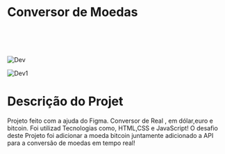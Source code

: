 <h1> Conversor de Moedas</h1>
<br>
<br>
<br>





![Dev](https://user-images.githubusercontent.com/115382914/233162924-596cd91d-2744-47ef-9ef1-1d9f46fbf244.jpg)


![Dev1](https://user-images.githubusercontent.com/115382914/233162934-7bd36e70-14da-4d58-88ba-0370cc7f7ca0.jpg)




<h1> Descrição  do Projet</h1>
<p> Projeto feito com a ajuda do Figma. Conversor de Real , em dólar,euro e  bitcoin.  Foi utilizad Tecnologias  como,  HTML,CSS e JavaScript! O desafio deste Projeto foi adicionar a moeda
bitcoin juntamente adicionado a API para a conversão de moedas em tempo real!<p
